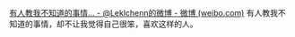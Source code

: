 [有人教我不知道的事情... - @Leklchenn的微博 - 微博 (weibo.com)](https://weibo.com/5869700365/MiHdd40gY?pagetype=fav)
有人教我不知道的事情，却不让我觉得自己很笨，喜欢这样的人。
